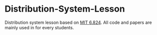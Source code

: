# Distribution-System-Lesson
Distribution system lesson based on [MIT 6.824](https://pdos.csail.mit.edu/6.824/schedule.html). All code and papers are mainly used in for every students. 
